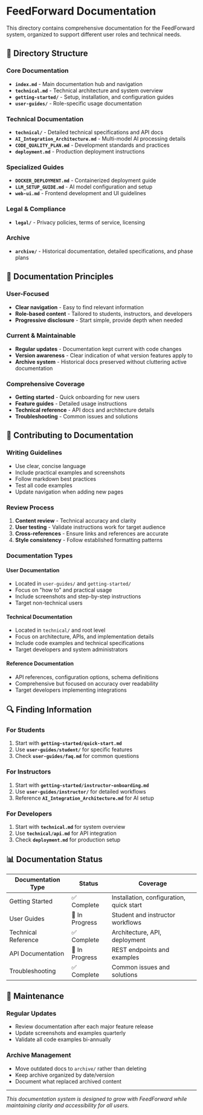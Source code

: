 # FeedForward Documentation

This directory contains comprehensive documentation for the FeedForward system, organized to support different user roles and technical needs.

## 📁 Directory Structure

### Core Documentation
- **`index.md`** - Main documentation hub and navigation
- **`technical.md`** - Technical architecture and system overview
- **`getting-started/`** - Setup, installation, and configuration guides
- **`user-guides/`** - Role-specific usage documentation

### Technical Documentation
- **`technical/`** - Detailed technical specifications and API docs
- **`AI_Integration_Architecture.md`** - Multi-model AI processing details
- **`CODE_QUALITY_PLAN.md`** - Development standards and practices
- **`deployment.md`** - Production deployment instructions

### Specialized Guides
- **`DOCKER_DEPLOYMENT.md`** - Containerized deployment guide
- **`LLM_SETUP_GUIDE.md`** - AI model configuration and setup
- **`web-ui.md`** - Frontend development and UI guidelines

### Legal & Compliance
- **`legal/`** - Privacy policies, terms of service, licensing

### Archive
- **`archive/`** - Historical documentation, detailed specifications, and phase plans

## 🎯 Documentation Principles

### User-Focused
- **Clear navigation** - Easy to find relevant information
- **Role-based content** - Tailored to students, instructors, and developers
- **Progressive disclosure** - Start simple, provide depth when needed

### Current & Maintainable
- **Regular updates** - Documentation kept current with code changes
- **Version awareness** - Clear indication of what version features apply to
- **Archive system** - Historical docs preserved without cluttering active documentation

### Comprehensive Coverage
- **Getting started** - Quick onboarding for new users
- **Feature guides** - Detailed usage instructions
- **Technical reference** - API docs and architecture details
- **Troubleshooting** - Common issues and solutions

## 📝 Contributing to Documentation

### Writing Guidelines
- Use clear, concise language
- Include practical examples and screenshots
- Follow markdown best practices
- Test all code examples
- Update navigation when adding new pages

### Review Process
1. **Content review** - Technical accuracy and clarity
2. **User testing** - Validate instructions work for target audience
3. **Cross-references** - Ensure links and references are accurate
4. **Style consistency** - Follow established formatting patterns

### Documentation Types

#### User Documentation
- Located in `user-guides/` and `getting-started/`
- Focus on "how to" and practical usage
- Include screenshots and step-by-step instructions
- Target non-technical users

#### Technical Documentation
- Located in `technical/` and root level
- Focus on architecture, APIs, and implementation details
- Include code examples and technical specifications
- Target developers and system administrators

#### Reference Documentation
- API references, configuration options, schema definitions
- Comprehensive but focused on accuracy over readability
- Target developers implementing integrations

## 🔍 Finding Information

### For Students
1. Start with **`getting-started/quick-start.md`**
2. Use **`user-guides/student/`** for specific features
3. Check **`user-guides/faq.md`** for common questions

### For Instructors
1. Start with **`getting-started/instructor-onboarding.md`**
2. Use **`user-guides/instructor/`** for detailed workflows
3. Reference **`AI_Integration_Architecture.md`** for AI setup

### For Developers
1. Start with **`technical.md`** for system overview
2. Use **`technical/api.md`** for API integration
3. Check **`deployment.md`** for production setup

## 📊 Documentation Status

| Documentation Type | Status | Coverage |
|-------------------|--------|----------|
| Getting Started | ✅ Complete | Installation, configuration, quick start |
| User Guides | 🚧 In Progress | Student and instructor workflows |
| Technical Reference | ✅ Complete | Architecture, API, deployment |
| API Documentation | 🚧 In Progress | REST endpoints and examples |
| Troubleshooting | ✅ Complete | Common issues and solutions |

## 🔄 Maintenance

### Regular Updates
- Review documentation after each major feature release
- Update screenshots and examples quarterly
- Validate all code examples bi-annually

### Archive Management
- Move outdated docs to `archive/` rather than deleting
- Keep archive organized by date/version
- Document what replaced archived content

---

*This documentation system is designed to grow with FeedForward while maintaining clarity and accessibility for all users.*
